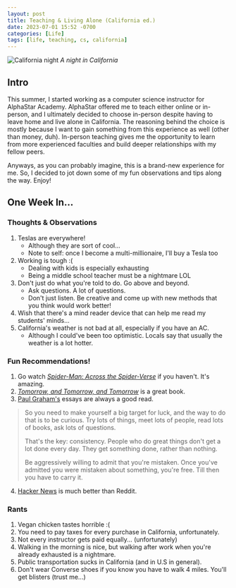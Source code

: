 ```yaml
---
layout: post
title: Teaching & Living Alone (California ed.)
date: 2023-07-01 15:52 -0700
categories: [Life]
tags: [life, teaching, cs, california]
---
```


![California night](/assets/img/california_night.jpg)
_A night in California_

## Intro
This summer, I started working as a computer science instructor for AlphaStar Academy. AlphaStar offered me to teach either online or in-person, and I ultimately decided to choose in-person despite having to leave home and live alone in California. The reasoning behind the choice is mostly because I want to gain something from this experience as well (other than money, duh). In-person teaching gives me the opportunity to learn from more experienced faculties and build deeper relationships with my fellow peers.

Anyways, as you can probably imagine, this is a brand-new experience for me. So, I decided to jot down some of my fun observations and tips along the way. Enjoy!

## One Week In...
### Thoughts & Observations
1. Teslas are everywhere!
    * Although they are sort of cool...
    * Note to self: once I become a multi-millionaire, I'll buy a Tesla too
2. Working is tough :(
    * Dealing with kids is especially exhausting
    * Being a middle school teacher must be a nightmare LOL
3. Don't just do what you're told to do. Go above and beyond.
    * Ask questions. A lot of questions.
    * Don't just listen. Be creative and come up with new methods that you think would work better!
4. Wish that there's a mind reader device that can help me read my students' minds...
5. California's weather is not bad at all, especially if you have an AC.
    * Although I could've been too optimistic. Locals say that usually the weather is a lot hotter.

### Fun Recommendations!
1. Go watch [*Spider-Man: Across the Spider-Verse*](https://www.google.com/search?client=firefox-b-1-d&q=spider+man+across+the+spider+verse) if you haven't. It's amazing.
2. [*Tomorrow, and Tomorrow, and Tomorrow*](https://www.google.com/search?client=firefox-b-1-d&q=Tomorrow%2C+and+Tomorrow%2C+and+Tomorrow) is a great book.
3. [Paul Graham's](http://www.paulgraham.com/) essays are always a good read.
> So you need to make yourself a big target for luck, and the way to do that is to be curious. Try lots of things, meet lots of people, read lots of books, ask lots of questions.
> 
> That's the key: consistency. People who do great things don't get a lot done every day. They get something done, rather than nothing.
>
> Be aggressively willing to admit that you're mistaken. Once you've admitted you were mistaken about something, you're free. Till then you have to carry it.
4. [Hacker News](https://news.ycombinator.com/) is much better than Reddit.

### Rants
1. Vegan chicken tastes horrible :(
2. You need to pay taxes for every purchase in California, unfortunately.
3. Not every instructor gets paid equally... (unfortunately)
4. Walking in the morning is nice, but walking after work when you're already exhausted is a nightmare.
5. Public transportation sucks in California (and in U.S in general).
6. Don't wear Converse shoes if you know you have to walk 4 miles. You'll get blisters (trust me...)
